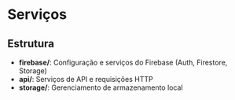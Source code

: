 # Serviços

## Estrutura

- **firebase/**: Configuração e serviços do Firebase (Auth, Firestore, Storage)
- **api/**: Serviços de API e requisições HTTP
- **storage/**: Gerenciamento de armazenamento local